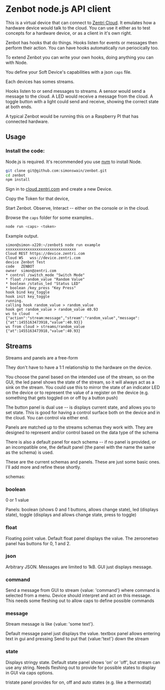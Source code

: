 # Zenbot node.js API client

This is a virtual device that can connect to [Zentri
Cloud](http://cloud.zentri.com). It emulates how a hardware device
would talk to the cloud. You can use it either as to test concepts for
a hardware device, or as a client in it's own right.

Zenbot has hooks that do things. Hooks listen for events or messages then perform their action. You can have hooks automatically run periocically too.

To extend Zenbot you can write your own hooks, doing anything you can
with Node.

You define your Soft Device's capabilities with a json `caps` file.

Each devices has somes streams.

Hooks listen to or send messages to streams. A sensor would send a message to the cloud. A LED would receive a message from the cloud. A toggle button with a light could send and receive, showing the correct state at both ends.

A typical Zenbot would be running this on a Raspberry PI that has
connected hardware.

## Usage

### Install the code:

Node.js is required. It's recommended you use
[nvm](https://github.com/simonswain/zenbot) to install Node.

```bash
git clone git@github.com:simonswain/zenbot.git
cd zenbot
npm install
```

Sign in to [cloud.zentri.com](https://cloud.zentri.com) and create a new Device.

Copy the Token for that device,

Start Zenbot. Observe, Interact -- either on the console or in the cloud.

Browse the `caps` folder for some examples..

```javascript
node run <caps> <token>
```

Example output.

```
simon@simon-x220:~/zenbot$ node run example xxxxxxxxxxxxxxxxxxxxxxxxxxxxxxxx
Cloud REST https://device.zentri.com
Cloud WS   wss://device.zentri.com
device Zenbot Test
code   ZENBOT
owner  simon@zentri.com
* control /switch_mode "Switch Mode"
* float /random_value "Random Value"
* boolean /status_led "Status LED"
* boolean /key_press "Key Press"
hook bind key_toggle
hook init key_toggle
running.
calling hook random_value > random_value
hook get random_value > random_value 40.93
ws to cloud   < {"action":"stream:message","stream":"random_value","message":{"at":1455163473918,"value":40.93}}
ws from cloud > streams/random_value {"at":1455163473918,"value":40.93}
```


## Streams

Streams and panels are a free-form

They don't have to have a 1:1 relationship to the hardware on the device.

You choose the panel based on the intended use of the stream, so on
the GUI, the led panel shows the state of the stream, so it will
always act as a sink on the stream. You could use this to mirror the
state of an indicator LED on the device or to represent the value of a
register on the device (e.g. something that gets toggled on or off by
a button push)

The button panel is dual use -- is displays current state, and allows
you to set state. This is good for having a control surface both on
the device and in the cloud. You can control via either end.

Panels are matched up to the streams schemas they work with. They are
designed to represent and/or control based on the data type of the
schema

There is also a default panel for each schema -- if no panel is
provided, or an incompatible one, the default panel (the panel with
the name the same as the schema) is used.

These are the current schemas and panels. These are just some basic
ones. I'll add more and refine these shortly.

schemas:

### boolean

0 or 1 value

Panels: boolean (shows 0 and 1 buttons, allows change state), led
(displays state), toggle (displays and allows change state, press to
toggle)

### float

Floating point value. Default float panel displays the value. The
zeroonetwo panel has buttons for 0, 1 and 2.

### json

Arbitrary JSON. Messages are limited to 1kB. GUI just displays message.

### command

Send a message from GUI to stream {value: 'command'} where command is
selected from a menu. Device should interpret and act on this
message. This needs some fleshing out to allow caps to define possible
commands

### message

Stream message is like {value: 'some text'}.

Default message panel just displays the value. textbox panel allows
entering text in gui and pressing Send to put that {value:'text'} down
the stream

### state

Displays stringy state. Default state panel shows 'on' or 'off', but
stream can use any string. Needs fleshing out to provide for possible
states to display in GUI via caps options.

tristate panel provides for on, off and auto states (e.g. like a
thermostat)

